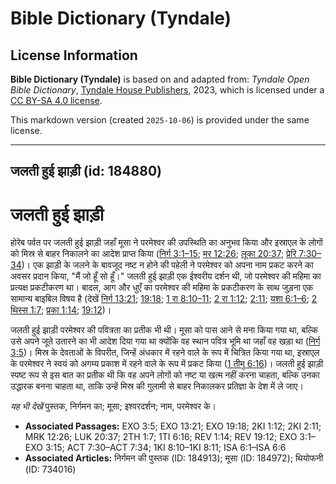 # Bible Dictionary (Tyndale)

## License Information

**Bible Dictionary (Tyndale)** is based on and adapted from: _Tyndale Open Bible Dictionary_, [Tyndale House Publishers](https://tyndaleopenresources.com/), 2023, which is licensed under a [CC BY-SA 4.0 license](https://creativecommons.org/licenses/by-sa/4.0/legalcode.en).

This markdown version (created `2025-10-06`) is provided under the same license.



--------------------------------

## जलती हुई झाड़ी (id: 184880)

जलती हुई झाड़ी
==============

होरेब पर्वत पर जलती हुई झाड़ी जहाँ मूसा ने परमेश्वर की उपस्थिति का अनुभव किया और इस्राएल के लोगों को मिस्र से बाहर निकालने का आदेश प्राप्त किया ([निर्ग 3:1–15](https://ref.ly/Exod3:1-Exod3:15); [मर 12:26](https://ref.ly/Mark12:26); [लूका 20:37](https://ref.ly/Luke20:37); [प्रेरि 7:30–34](https://ref.ly/Acts7:30-Acts7:34))। एक झाड़ी के जलने के बावजूद नष्ट न होने की पहेली ने परमेश्वर को अपना नाम प्रकट करने का अवसर प्रदान किया, "मैं जो हूँ सो हूँ।" जलती हुई झाड़ी एक ईश्वरीय दर्शन थी, जो परमेश्वर की महिमा का प्रत्यक्ष प्रकटीकरण था। बादल, आग और धुएँ का परमेश्वर की महिमा के प्रकटीकरण के साथ जुड़ना एक सामान्य बाइबिल विषय है (देखें [निर्ग 13:21](https://ref.ly/Exod13:21); [19:18](https://ref.ly/Exod19:18); [1 रा 8:10–11](https://ref.ly/1Kgs8:10-1Kgs8:11); [2 रा 1:12](https://ref.ly/2Kgs1:12); [2:11](https://ref.ly/2Kgs2:11); [यशा 6:1–6](https://ref.ly/Isa6:1-Isa6:6); [2 थिस्स 1:7](https://ref.ly/2Thess1:7); [प्रका 1:14](https://ref.ly/Rev1:14); [19:12](https://ref.ly/Rev19:12))।

जलती हुई झाड़ी परमेश्वर की पवित्रता का प्रतीक भी थी। मूसा को पास आने से मना किया गया था, बल्कि उसे अपने जूते उतारने का भी आदेश दिया गया था क्योंकि वह स्थान पवित्र भूमि था जहाँ वह खड़ा था ([निर्ग 3:5](https://ref.ly/Exod3:5))। मिस्र के देवताओं के विपरीत, जिन्हें अंधकार में रहने वाले के रूप में चित्रित किया गया था, इस्राएल के परमेश्वर ने स्वयं को अगम्य प्रकाश में रहने वाले के रूप में प्रकट किया ([1 तीमु 6:16](https://ref.ly/1Tim6:16))। जलती हुई झाड़ी स्पष्ट रूप से इस बात का प्रतीक थी कि वह अपने लोगों को नष्ट या खत्म नहीं करना चाहता, बल्कि उनका उद्धारक बनना चाहता था, ताकि उन्हें मिस्र की गुलामी से बाहर निकालकर प्रतिज्ञा के देश में ले जाए।

*यह भी देखें*  पुस्तक, निर्गमन का; मूसा; इश्वरदर्शन; नाम, परमेश्वर के। 

* **Associated Passages:** EXO 3:5; EXO 13:21; EXO 19:18; 2KI 1:12; 2KI 2:11; MRK 12:26; LUK 20:37; 2TH 1:7; 1TI 6:16; REV 1:14; REV 19:12; EXO 3:1–EXO 3:15; ACT 7:30–ACT 7:34; 1KI 8:10–1KI 8:11; ISA 6:1–ISA 6:6
* **Associated Articles:** निर्गमन की पुस्तक  (ID: 184913); मूसा (ID: 184972); थियोफनी (ID: 734016)


